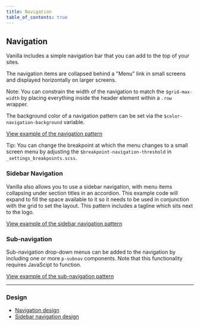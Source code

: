 ```yaml
---
title: Navigation
table_of_contents: true
---
```


## Navigation

Vanilla includes a simple navigation bar that you can add to the top of your
sites.

The navigation items are collapsed behind a "Menu" link in small screens and
displayed horizontally on larger screens.

Note: You can constrain the width of the navigation to match the
`$grid-max-width` by placing everything inside the header element within a
`.row` wrapper.

The background color of a navigation pattern can be set via the
`$color-navigation-background` variable.

<a href="https://vanilla-framework.github.io/vanilla-framework/examples/patterns/navigation/default/"
    class="js-example">
View example of the navigation pattern
</a>

Tip: You can change the breakpoint at which the menu changes to a small screen
menu by adjusting the `$breakpoint-navigation-threshold` in
`_settings_breakpoints.scss`.

### Sidebar Navigation

Vanilla also allows you to use a sidebar navigation, with menu items collapsing
under section titles in an accordion. This example code will expand to fill the
space available to it so it needs to be used in conjunction with the grid to
set the layout. This pattern includes a tagline which sits next to the logo.

<a href="https://vanilla-framework.github.io/vanilla-framework/examples/patterns/navigation/sidebar/"
    class="js-example">
View example of the sidebar navigation pattern
</a>

### Sub-navigation

Sub-navigation drop-down menus can be added to the navigation by including one
or more `p-subnav` components. Note that this functionality requires JavaScipt
to function.

<a href="https://vanilla-framework.github.io/vanilla-framework/examples/patterns/navigation/subnav"
    class="js-example">
View example of the sub-navigation pattern
</a>

<hr />

### Design

- [Navigation design](https://github.com/ubuntudesign/vanilla-design/tree/master/Navigation)
- [Sidebar navigation design](https://github.com/ubuntudesign/vanilla-design/tree/master/Sidebar%20navigation)
